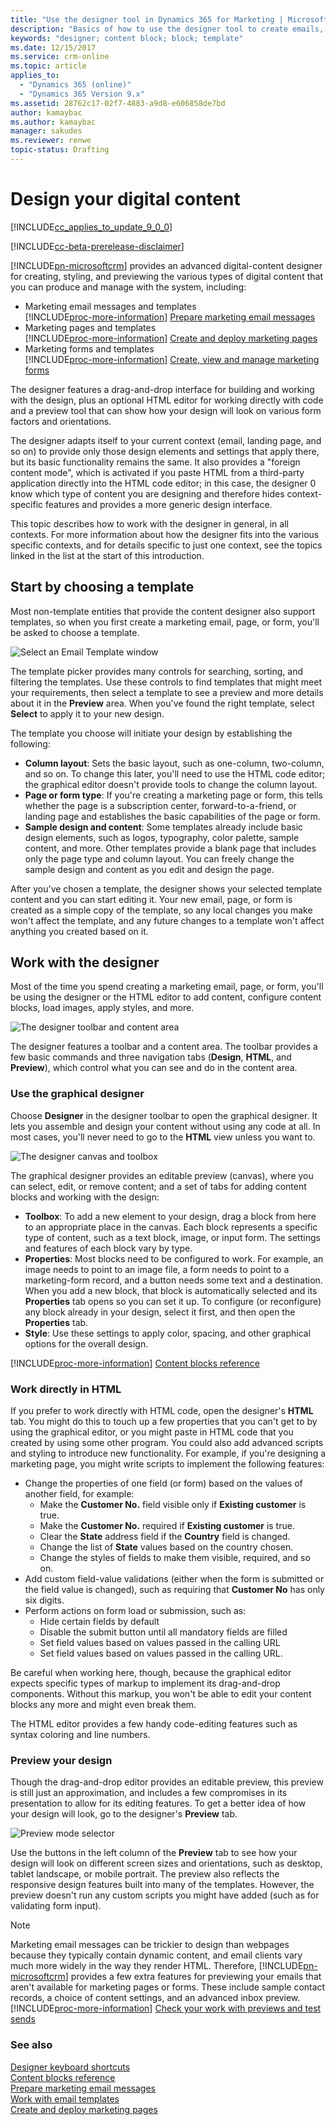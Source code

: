 ```yaml
---
title: "Use the designer tool in Dynamics 365 for Marketing | Microsoft Docs "
description: "Basics of how to use the designer tool to create emails, landing pages, and forms in Dynamics 365 for Marketing"
keywords: "designer; content block; block; template"
ms.date: 12/15/2017
ms.service: crm-online
ms.topic: article
applies_to:
  - "Dynamics 365 (online)"
  - "Dynamics 365 Version 9.x"
ms.assetid: 28762c17-02f7-4883-a9d8-e606858de7bd
author: kamaybac
ms.author: kamaybac
manager: sakudes
ms.reviewer: renwe
topic-status: Drafting
---
```


# Design your digital content

[!INCLUDE[cc_applies_to_update_9_0_0](../includes/cc_applies_to_update_9_0_0.md)]

[!INCLUDE[cc-beta-prerelease-disclaimer](../includes/cc-beta-prerelease-disclaimer.md)]

[!INCLUDE[pn-microsoftcrm](../includes/pn-microsoftcrm.md)] provides an advanced digital-content designer for creating, styling, and previewing the various types of digital content that you can produce and manage with the system, including:

- Marketing email messages and templates  
    [!INCLUDE[proc-more-information](../includes/proc-more-information.md)] [Prepare marketing email messages](prepare-marketing-emails.md)
- Marketing pages and templates  
    [!INCLUDE[proc-more-information](../includes/proc-more-information.md)] [Create and deploy marketing pages](create-deploy-marketing-pages.md)
- Marketing forms and templates  
    [!INCLUDE[proc-more-information](../includes/proc-more-information.md)] [Create, view and manage marketing forms](create-deploy-marketing-pages.md#create-view-and-manage-marketing-forms)

The designer features a drag-and-drop interface for building and working with the design, plus an optional HTML editor for working directly with code and a preview tool that can show how your design will look on various form factors and orientations.

The designer adapts itself to your current context (email, landing page, and so on) to provide only those design elements and settings that apply there, but its basic functionality remains the same. It also provides a "foreign content mode", which is activated if you paste HTML from a third-party application directly into the HTML code editor; in this case, the designer 0 know which type of content you are designing and therefore hides context-specific features and provides a more generic design interface.

This topic describes how to work with the designer in general, in all contexts. For more information about how the designer fits into the various specific contexts, and for details specific to just one context, see the topics linked in the list at the start of this introduction.

## Start by choosing a template

Most non-template entities that provide the content designer also support templates, so when you first create a marketing email, page, or form, you'll be asked to choose a template.

![Select an Email Template window](media/select-template-email.png "Choose an email template")

The template picker provides many controls for searching, sorting, and filtering the templates. Use these controls to find templates that might meet your requirements, then select a template to see a preview and more details about it in the **Preview** area. When you've found the right template, select **Select** to apply it to your new design.

The template you choose will initiate your design by establishing the following:

- **Column layout**: Sets the basic layout, such as one-column, two-column, and so on. To change this later, you'll need to use the HTML code editor; the graphical editor doesn't provide tools to change the column layout.
- **Page or form type**: If you're creating a marketing page or form, this tells whether the page is a subscription center, forward-to-a-friend, or landing page and establishes the basic capabilities of the page or form.
- **Sample design and content**: Some templates already include basic design elements, such as logos, typography, color palette, sample content, and more. Other templates provide a blank page that includes only the page type and column layout. You can freely change the sample design and content as you edit and design the page.

After you've chosen a template, the designer shows your selected template content and you can start editing it. Your new email, page, or form is created as a simple copy of the template, so any local changes you make won't affect the template, and any future changes to a template won't affect anything you created based on it.

## Work with the designer

Most of the time you spend creating a marketing email, page, or form, you'll be using the designer or the HTML editor to add content, configure content blocks, load images, apply styles, and more.

![The designer toolbar and content area](media/designer-tools-ill.png "The designer toolbar and content area")

The designer features a toolbar and a content area. The toolbar provides a few basic commands and three navigation tabs (**Design**, **HTML**, and **Preview**), which control what you can see and do in the content area.

### Use the graphical designer

Choose **Designer** in the designer toolbar to open the graphical designer. It lets you assemble and design your content without using any code at all. In most cases, you'll never need to go to the **HTML** view unless you want to.

![The designer canvas and toolbox](media/designer-canvas-ill.png "The designer canvas and toolbox")

The graphical designer provides an editable preview (canvas), where you can select, edit, or remove content; and a set of tabs for adding content blocks and working with the design:

- **Toolbox**: To add a new element to your design, drag a block from here to an appropriate place in the canvas. Each block represents a specific type of content, such as a text block, image, or input form. The settings and features of each block vary by type.
- **Properties**: Most blocks need to be configured to work. For example, an image needs to point to an image file, a form needs to point to a marketing-form record, and a button needs some text and a destination. When you add a new block, that block is automatically selected and its **Properties** tab opens so you can set it up. To configure (or reconfigure) any block already in your design, select it first, and then open the **Properties** tab.
- **Style**: Use these settings to apply color, spacing, and other graphical options for the overall design.

[!INCLUDE[proc-more-information](../includes/proc-more-information.md)] [Content blocks reference](content-blocks-reference.md)

### Work directly in HTML

If you prefer to work directly with HTML code, open the designer's **HTML** tab. You might do this to touch up a few properties that you can't get to by using the graphical editor, or you might paste in HTML code that you created by using some other program. You could also add advanced scripts and styling to introduce new functionality. For example, if you're designing a marketing page, you might write scripts to implement the following features:

- Change the properties of one field (or form) based on the values of another field, for example:
    - Make the **Customer No.** field visible only if **Existing customer** is true.
    - Make the **Customer No.** required if **Existing customer** is true.
    - Clear the **State** address field if the **Country** field is changed.
    - Change the list of **State** values based on the country chosen.
    - Change the styles of fields to make them visible, required, and so on.
- Add custom field-value validations (either when the form is submitted or the field value is changed), such as requiring that **Customer No** has only six digits.
- Perform actions on form load or submission, such as:
    - Hide certain fields by default
    - Disable the submit button until all mandatory fields are filled
    - Set field values based on values passed in the calling URL
    - Set field values based on values passed in the calling URL.

Be careful when working here, though, because the graphical editor expects specific types of markup to implement its drag-and-drop components. Without this markup, you won't be able to edit your content blocks any more and might even break them.

The HTML editor provides a few handy code-editing features such as syntax coloring and line numbers.

### Preview your design

Though the drag-and-drop editor provides an editable preview, this preview is still just an approximation, and includes a few compromises in its presentation to allow for its editing features. To get a better idea of how your design will look, go to the designer's **Preview** tab.

![Preview mode selector](media/preview-mode-ill.png "Choose a preview mode")

Use the buttons in the left column of the **Preview** tab to see how your design will look on different screen sizes and orientations, such as desktop, tablet landscape, or mobile portrait. The preview also reflects the responsive design features built into many of the templates. However, the preview doesn't run any custom scripts you might have added (such as for validating form input).

> [!NOTE]
> Marketing email messages can be trickier to design than webpages because they typically contain dynamic content, and email clients vary much more widely in the way they render HTML. Therefore, [!INCLUDE[pn-microsoftcrm](../includes/pn-microsoftcrm.md)] provides a few extra features for previewing your emails that aren't available for marketing pages or forms. These include sample contact records, a choice of content settings, and an advanced inbox preview. [!INCLUDE[proc-more-information](../includes/proc-more-information.md)] [Check your work with previews and test sends](prepare-marketing-emails.md#check-your-work-by-using-previews-and-test-sends)

### See also

[Designer keyboard shortcuts](designer-shortcuts.md)  
[Content blocks reference](content-blocks-reference.md)  
[Prepare marketing email messages](prepare-marketing-emails.md)  
[Work with email templates](email-templates.md)  
[Create and deploy marketing pages](create-deploy-marketing-pages.md)